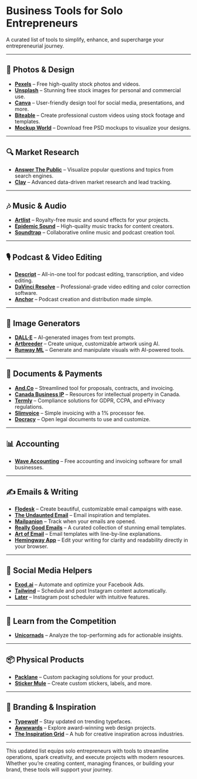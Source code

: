 # Business Tools for Solo Entrepreneurs

A curated list of tools to simplify, enhance, and supercharge your entrepreneurial journey.

---

## 📸 **Photos & Design**
- [**Pexels**](https://www.pexels.com/) – Free high-quality stock photos and videos.
- [**Unsplash**](https://unsplash.com/) – Stunning free stock images for personal and commercial use.
- [**Canva**](https://www.canva.com/) – User-friendly design tool for social media, presentations, and more.
- [**Biteable**](https://app.biteable.com/) – Create professional custom videos using stock footage and templates.
- [**Mockup World**](https://www.mockupworld.co/) – Download free PSD mockups to visualize your designs.

---

## 🔍 **Market Research**
- [**Answer The Public**](https://answerthepublic.com/) – Visualize popular questions and topics from search engines.
- [**Clay**](https://clay.com/) – Advanced data-driven market research and lead tracking.

---

## 🎶 **Music & Audio**
- [**Artlist**](https://artlist.io/) – Royalty-free music and sound effects for your projects.
- [**Epidemic Sound**](https://www.epidemicsound.com/) – High-quality music tracks for content creators.
- [**Soundtrap**](https://www.soundtrap.com/) – Collaborative online music and podcast creation tool.

---

## 🎙️ **Podcast & Video Editing**
- [**Descript**](https://www.descript.com/) – All-in-one tool for podcast editing, transcription, and video editing.
- [**DaVinci Resolve**](https://www.blackmagicdesign.com/products/davinciresolve/) – Professional-grade video editing and color correction software.
- [**Anchor**](https://anchor.fm/) – Podcast creation and distribution made simple.

---

## 🎨 **Image Generators**
- [**DALL·E**](https://openai.com/dall-e/) – AI-generated images from text prompts.
- [**Artbreeder**](https://www.artbreeder.com/) – Create unique, customizable artwork using AI.
- [**Runway ML**](https://runwayml.com/) – Generate and manipulate visuals with AI-powered tools.

---

## 📄 **Documents & Payments**
- [**And.Co**](https://www.and.co/) – Streamlined tool for proposals, contracts, and invoicing.
- [**Canada Business IP**](https://canada.ca/ip-for-business) – Resources for intellectual property in Canada.
- [**Termly**](https://termly.io/en/) – Compliance solutions for GDPR, CCPA, and ePrivacy regulations.
- [**Slimvoice**](https://slimvoice.co/) – Simple invoicing with a 1% processor fee.
- [**Docracy**](https://www.docracy.com/) – Open legal documents to use and customize.

---

## 📊 **Accounting**
- [**Wave Accounting**](https://www.waveapps.com/) – Free accounting and invoicing software for small businesses.

---

## ✍️ **Emails & Writing**
- [**Flodesk**](https://flodesk.com/) – Create beautiful, customizable email campaigns with ease.
- [**The Undaunted Email**](https://www.theundauntedemail.com/) – Email inspiration and templates.
- [**Mailpanion**](https://mailpanion.com/) – Track when your emails are opened.
- [**Really Good Emails**](https://reallygoodemails.com/) – A curated collection of stunning email templates.
- [**Art of Email**](https://artofemails.com/) – Email templates with line-by-line explanations.
- [**Hemingway App**](http://www.hemingwayapp.com/) – Edit your writing for clarity and readability directly in your browser.

---

## 📱 **Social Media Helpers**
- [**Exod.ai**](https://www.exod.ai/) – Automate and optimize your Facebook Ads.
- [**Tailwind**](https://www.tailwindapp.com/) – Schedule and post Instagram content automatically.
- [**Later**](https://later.com/) – Instagram post scheduler with intuitive features.

---

## 🔎 **Learn from the Competition**
- [**Unicornads**](https://unicornads.com/) – Analyze the top-performing ads for actionable insights.

---

## 📦 **Physical Products**
- [**Packlane**](https://packlane.com/) – Custom packaging solutions for your product.
- [**Sticker Mule**](https://www.stickermule.com/) – Create custom stickers, labels, and more.

---

## 🎨 **Branding & Inspiration**
- [**Typewolf**](https://typewolf.com/) – Stay updated on trending typefaces.
- [**Awwwards**](https://www.awwwards.com/) – Explore award-winning web design projects.
- [**The Inspiration Grid**](https://theinspirationgrid.com/) – A hub for creative inspiration across industries.

---

This updated list equips solo entrepreneurs with tools to streamline operations, spark creativity, and execute projects with modern resources. Whether you’re creating content, managing finances, or building your brand, these tools will support your journey.
